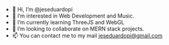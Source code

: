 - 👋 Hi, I’m @jeseduardopi
- 👀 I’m interested in Web Development and Music.
- 🌱 I’m currently learning ThreeJS and WebGL
- 💞️ I’m looking to collaborate on MERN stack projects.
- 📫 You can contact me to my mail jeseduardopi@gmail.com

<!---
jeseduardopi/jeseduardopi is a ✨ special ✨ repository because its `README.md` (this file) appears on your GitHub profile.
You can click the Preview link to take a look at your changes.
--->

